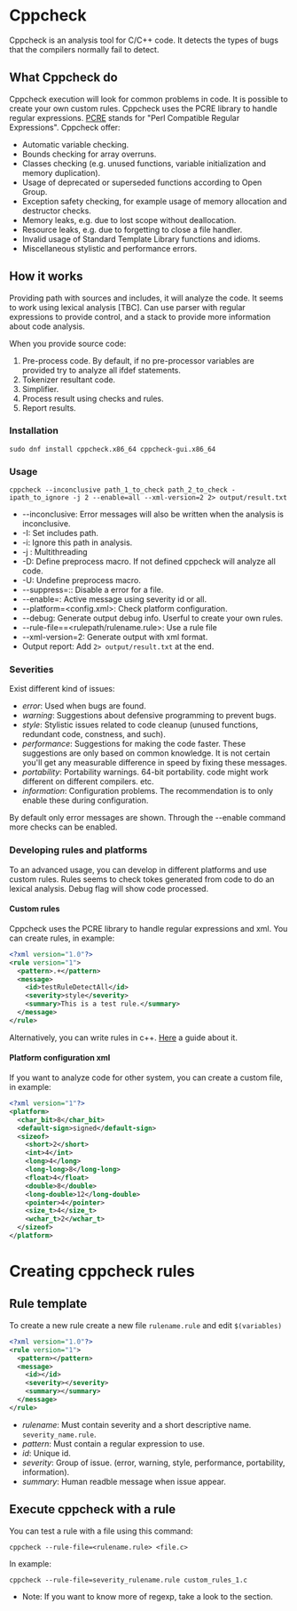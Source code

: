 # Cppcheck

Cppcheck is an analysis tool for C/C++ code. It detects the types of bugs that the compilers normally fail to detect.

## What Cppcheck do

Cppcheck execution will look for common problems in code. It is possible to create your own custom rules. Cppcheck uses the PCRE library to handle regular expressions.
[PCRE](http://www.pcre.org) stands for "Perl Compatible Regular Expressions". Cppcheck offer:

* Automatic variable checking.
* Bounds checking for array overruns.
* Classes checking (e.g. unused functions, variable initialization and memory duplication).
* Usage of deprecated or superseded functions according to Open Group.
* Exception safety checking, for example usage of memory allocation and destructor checks.
* Memory leaks, e.g. due to lost scope without deallocation.
* Resource leaks, e.g. due to forgetting to close a file handler.
* Invalid usage of Standard Template Library functions and idioms.
* Miscellaneous stylistic and performance errors.

## How it works

Providing path with sources and includes, it will analyze the code. It seems to work using lexical analysis [TBC]. Can use parser with regular expressions to provide control, and a stack to provide more information about code analysis.

When you provide source code:

1. Pre-process code. By default, if no pre-processor variables are provided try to analyze all ifdef statements.
2. Tokenizer resultant code.
3. Simplifier.
4. Process result using checks and rules.
5. Report results.

### Installation

```
sudo dnf install cppcheck.x86_64 cppcheck-gui.x86_64
```

### Usage

```
cppcheck --inconclusive path_1_to_check path_2_to_check -ipath_to_ignore -j 2 --enable=all --xml-version=2 2> output/result.txt
```

* --inconclusive: Error messages will also be written when the analysis is inconclusive.
* -I<path>: Set includes path.
* -i<path>: Ignore this path in analysis.
* -j <int>: Multithreading
* -D<macro>: Define preprocess macro. If not defined cppcheck will analyze all code.
* -U<macro>: Undefine preprocess macro.
* --suppress=<error id>:<file>: Disable a error for a file.
* --enable=<severity>: Active message using severity id or all.
* --platform=<config.xml>: Check platform configuration.
* --debug: Generate output debug info. Userful to create your own rules.
* --rule-file==<rulepath/rulename.rule>: Use a rule file
* --xml-version=2: Generate output with xml format.
* Output report: Add ```2> output/result.txt``` at the end.

### Severities

Exist different kind of issues:

* *error*: Used when bugs are found.
* *warning*: Suggestions about defensive programming to prevent bugs.
* *style*: Stylistic issues related to code cleanup (unused functions, redundant code, constness, and such).
* *performance*: Suggestions for making the code faster. These suggestions are only based on common knowledge. It is not certain you'll get any measurable difference in speed by fixing these messages.
* *portability*: Portability warnings. 64-bit portability. code might work different on different compilers. etc.
* *information*: Configuration problems. The recommendation is to only enable these during configuration.

By default only error messages are shown. Through the --enable command more checks can be enabled.

### Developing rules and platforms

To an advanced usage, you can develop in different platforms and use custom rules. Rules seems to check tokes generated from code to do an lexical analysis. Debug flag will show code processed.

#### Custom rules

Cppcheck uses the PCRE library to handle regular expressions and xml. You can create rules, in example:

```xml
<?xml version="1.0"?>
<rule version="1">
  <pattern>.+</pattern>
  <message>
    <id>testRuleDetectAll</id>
    <severity>style</severity>
    <summary>This is a test rule.</summary>
  </message>
</rule>
```

Alternatively, you can write rules in c++. [Here](http://www.cs.kent.edu/~rothstei/spring_12/secprognotes/cppcheck_writing-rules-3.pdf) a guide about it.

#### Platform configuration xml

If you want to analyze code for other system, you can create a custom file, in example:

```xml
<?xml version="1"?>
<platform>
  <char_bit>8</char_bit>
  <default-sign>signed</default-sign>
  <sizeof>
    <short>2</short>
    <int>4</int>
    <long>4</long>
    <long-long>8</long-long>
    <float>4</float>
    <double>8</double>
    <long-double>12</long-double>
    <pointer>4</pointer>
    <size_t>4</size_t>
    <wchar_t>2</wchar_t>
  </sizeof>
</platform>
```

# Creating cppcheck rules

## Rule template

To create a new rule create a new file ```rulename.rule``` and edit ```$(variables)```

```xml
<?xml version="1.0"?>
<rule version="1">
  <pattern></pattern>
  <message>
    <id></id>
    <severity></severity>
    <summary></summary>
  </message>
</rule>
```

* *rulename*: Must contain severity and a short descriptive name. ```severity_name.rule```.
* *pattern*: Must contain a regular expression to use.
* *id*: Unique id.
* *severity*: Group of issue. (error, warning, style, performance, portability, information).
* *summary*: Human readble message when issue appear.

## Execute cppcheck with a rule

You can test a rule with a file using this command:

```
cppcheck --rule-file=<rulename.rule> <file.c>
```

In example:

```
cppcheck --rule-file=severity_rulename.rule custom_rules_1.c
```

* Note: If you want to know more of regexp, take a look to the section.
